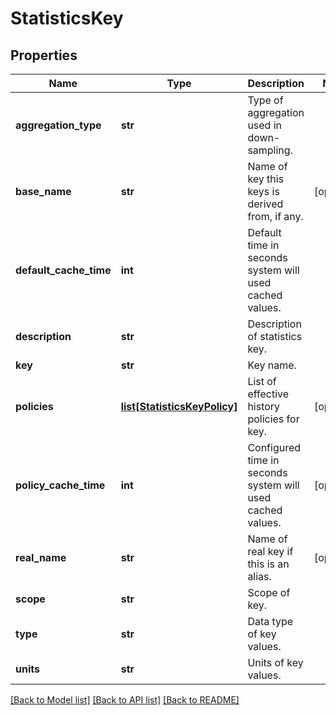 # StatisticsKey

## Properties
Name | Type | Description | Notes
------------ | ------------- | ------------- | -------------
**aggregation_type** | **str** | Type of aggregation used in down-sampling. | 
**base_name** | **str** | Name of key this keys is derived from, if any. | [optional] 
**default_cache_time** | **int** | Default time in seconds system will used cached values. | 
**description** | **str** | Description of statistics key. | 
**key** | **str** | Key name. | 
**policies** | [**list[StatisticsKeyPolicy]**](StatisticsKeyPolicy.md) | List of effective history policies for key. | [optional] 
**policy_cache_time** | **int** | Configured time in seconds system will used cached values. | [optional] 
**real_name** | **str** | Name of real key if this is an alias. | [optional] 
**scope** | **str** | Scope of key. | 
**type** | **str** | Data type of key values. | 
**units** | **str** | Units of key values. | 

[[Back to Model list]](../README.md#documentation-for-models) [[Back to API list]](../README.md#documentation-for-api-endpoints) [[Back to README]](../README.md)


